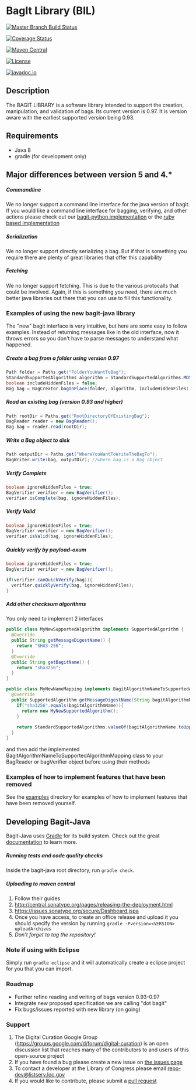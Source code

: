 # BagIt Library (BIL)
[![Master Branch Build Status](https://travis-ci.org/LibraryOfCongress/bagit-java.svg?branch=master)](https://travis-ci.org/LibraryOfCongress/bagit-java)

[![Coverage Status](https://coveralls.io/repos/github/LibraryOfCongress/bagit-java/badge.svg?branch=master)](https://coveralls.io/github/LibraryOfCongress/bagit-java?branch=master)

[![Maven Central](https://maven-badges.herokuapp.com/maven-central/gov.loc/bagit/badge.svg)](https://maven-badges.herokuapp.com/maven-central/gov.loc/bagit)

[![License](https://img.shields.io/badge/License-Public--Domain-blue.svg)](https://github.com/LibraryOfCongress/bagit-java/blob/master/LICENSE.txt)

[![javadoc.io](https://img.shields.io/badge/javadoc.io-Latest-blue.svg)](https://javadocio-badges.herokuapp.com/gov.loc/bagit)

## Description
The BAGIT LIBRARY is a software library intended to support the creation, 
manipulation, and validation of bags. Its current version is 0.97. It is version aware with the earliest
supported version being 0.93.

## Requirements
* Java 8
* gradle (for development only)

## Major differences between version 5 and 4.*
##### Commandline
We no longer support a command line interface for the java version of bagit. If you would like a command line interface for bagging, verifying, and other actions please check out our [bagit-python implementation](https://github.com/LibraryOfCongress/bagit-python) or the [ruby based implementation](https://github.com/tipr/bagit) 
##### Serialization
We no longer support directly serializing a bag. But if that is something you require there are plenty of great libraries that offer this capability
##### Fetching
We no longer support fetching. This is due to the various protocalls that could be involved. Again, if this is something you need, there are much better java libraries out there that you can use to fill this functionality.

### Examples of using the new bagit-java library
The "new" bagit interface is very intuitive, but here are some easy to follow examples. Instead of returning messages like in the old interface, now it throws errors so you don't have to parse messages to understand what happened.

##### Create a bag from a folder using version 0.97
```java
Path folder = Paths.get("FolderYouWantToBag");
StandardSupportedAlgorithms algorithm = StandardSupportedAlgorithms.MD5;
boolean includeHiddenFiles = false;
Bag bag = BagCreator.bagInPlace(folder, algorithm, includeHiddenFiles);
```
##### Read an existing bag (version 0.93 and higher)
```java
Path rootDir = Paths.get("RootDirectoryOfExistingBag");
BagReader reader = new BagReader();
Bag bag = reader.read(rootDir);
```
##### Write a Bag object to disk
```java
Path outputDir = Paths.get("WhereYouWantToWriteTheBagTo");
BagWriter.write(bag, outputDir); //where bag is a Bag object
```
##### Verify Complete
```java
boolean ignoreHiddenFiles = true;
BagVerifier verifier = new BagVerifier();
verifier.isComplete(bag, ignoreHiddenFiles);
```
##### Verify Valid
```java
boolean ignoreHiddenFiles = true;
BagVerifier verifier = new BagVerifier();
verifier.isValid(bag, ignoreHiddenFiles);
```
##### Quickly verify by payload-oxum
```java
boolean ignoreHiddenFiles = true;
BagVerifier verifier = new BagVerifier();

if(verifier.canQuickVerify(bag)){
  verifier.quicklyVerify(bag, ignoreHiddenFiles);
}
```
##### Add other checksum algorithms
You only need to implement 2 interfaces
```java
public class MyNewSupportedAlgorithm implements SupportedAlgorithm {
  @Override
  public String getMessageDigestName() {
    return "SHA3-256";
  }
  @Override
  public String getBagitName() {
    return "sha3256";
  }
}

public class MyNewNameMapping implements BagitAlgorithmNameToSupportedAlgorithmMapping {
  @Override
  public SupportedAlgorithm getMessageDigestName(String bagitAlgorithmName) {
    if("sha3256".equals(bagitAlgorithmName)){
      return new MyNewSupportedAlgorithm();
    }
    
    return StandardSupportedAlgorithms.valueOf(bagitAlgorithmName.toUpperCase());
  }
}
```
and then add the implemented BagitAlgorithmNameToSupportedAlgorithmMapping class to your BagReader or bagVerifier object before using their methods

### Examples of how to implement features that have been removed
See the [examples](src/test/java/gov/loc/repository/bagit/examples) directory for examples of how to implement features that have been removed yourself. 

## Developing Bagit-Java
Bagit-Java uses [Gradle](https://gradle.org/) for its build system. Check out the great [documentation](https://docs.gradle.org/current/userguide/userguide_single.html) to learn more.
##### Running tests and code quality checks
Inside the bagit-java root directory, run `gradle check`.
##### Uploading to maven central
1. Follow their guides
  1. http://central.sonatype.org/pages/releasing-the-deployment.html
  2. https://issues.sonatype.org/secure/Dashboard.jspa
2. Once you have access, to create an office release and upload it you should specify the version by running `gradle -Pversion=<VERSION> uploadArchives` 
  1. *Don't forget to tag the repository!* 

### Note if using with Eclipse
Simply run `gradle eclipse` and it will automatically create a eclipse project for you that you can import.

### Roadmap
* Further refine reading and writing of bags version 0.93-0.97
* Integrate new proposed specification we are calling "dot bagit"
* Fix bugs/issues reported with new library (on going)

### Support
1. The Digital Curation Google Group (https://groups.google.com/d/forum/digital-curation) is an open discussion list that reaches many of the contributors to and users of this open-source project
2. If you have found a bug please create a new issue on [the issues page](https://github.com/LibraryOfCongress/bagit-java/issues)
3. To contact a developer at the Library of Congress please email repo-dev@listserv.loc.gov
4. If you would like to contribute, please submit a [pull request](https://help.github.com/articles/creating-a-pull-request/)
